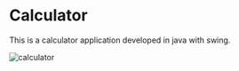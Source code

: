 # Calculator
This is a calculator application developed in java with swing.




![calculator](https://user-images.githubusercontent.com/31993071/30618808-bf6f9d8a-9da4-11e7-93bf-2a85cd0bd259.png)
